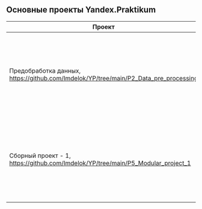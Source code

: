 ## Основные проекты Yandex.Praktikum

|Проект                             |Описание|Инструменты|
|---|---|---|
|Предобработка данных, https://github.com/Imdelok/YP/tree/main/P2_Data_pre_processing | На основе статистики о платёжеспособности клиентов исследовать влияет ли семейное положение и количество детей клиента на факт возврата кредита в срок | Python, Pandas |
|Сборный проект - 1, https://github.com/Imdelok/YP/tree/main/P5_Modular_project_1 | Используя исторические данные о продажах компьютерных игр, оценки пользователей и экспертов, жанры и платформы, выявить закономерности, определяющие успешность игры. | Numpy, Seaborn, Matplotlib, Scipy |

